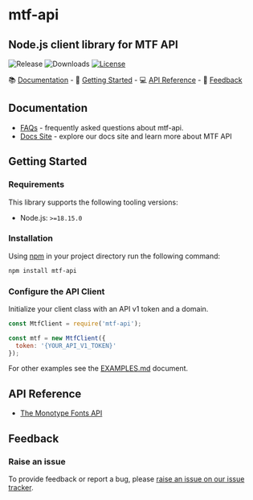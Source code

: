 # mtf-api

## Node.js client library for MTF API
![Release](https://img.shields.io/npm/v/mtf-api)
![Downloads](https://img.shields.io/npm/dw/mtf-api)
[![License](https://img.shields.io/:license-mit-blue.svg?style=flat)](https://opensource.org/licenses/MIT)

📚 [Documentation](#documentation) - 🚀 [Getting Started](#getting-started) - 💻 [API Reference](#api-reference) - 💬 [Feedback](#feedback)

## Documentation

- [FAQs](https://github.com/therj/mtf-api/blob/master/FAQ.md) - frequently asked questions about mtf-api.
- [Docs Site](https://mtf-api.rjoshi.net) - explore our docs site and learn more about MTF API

## Getting Started

### Requirements

This library supports the following tooling versions:

- Node.js: `>=18.15.0`

### Installation

Using [npm](https://npmjs.org) in your project directory run the following command:

```bash
npm install mtf-api
```

### Configure the API Client

Initialize your client class with an API v1 token and a domain.

```js
const MtfClient = require('mtf-api');

const mtf = new MtfClient({
  token: '{YOUR_API_V1_TOKEN}'
});
```

For other examples see the [EXAMPLES.md](https://github.com/therj/mtf-api/blob/master/EXAMPLES.md) document.

## API Reference

- [The Monotype Fonts API](https://developers.monotype.com/docs/worldoffonts/1/routes/authorize/refresh/get)

## Feedback

<!---
### Contributing

We appreciate feedback and contribution to this repo! Before you get started, please see the following:
--->

### Raise an issue

To provide feedback or report a bug, please [raise an issue on our issue tracker](https://github.com/therj/mtf-api/issues).
